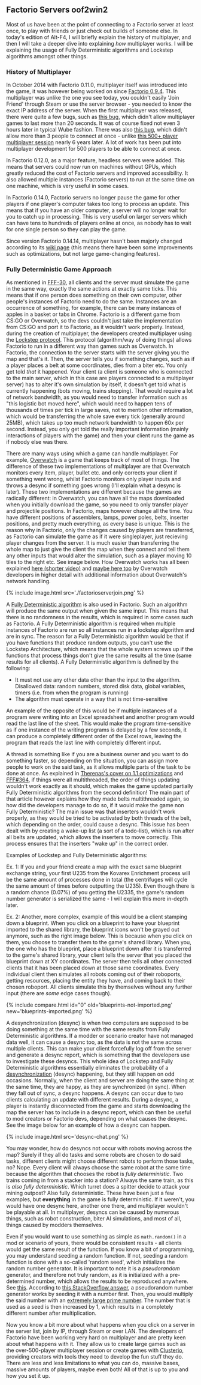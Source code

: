 ## Factorio Servers <author>oof2win2</author>

Most of us have been at the point of connecting to a Factorio server at least once, to play with friends or just check out builds of someone else. In today's edition of Alt-F4, I will briefly explain the history of multiplayer, and then I will take a deeper dive into explaining *how* multiplayer works. I will be explaining the usage of Fully Deterministic algorithms and Lockstep algorithms amongst other things.

### History of Multiplayer

In October 2014 with Factorio 0.11.0, multiplayer itself was introduced into the game, it was however being worked on since [Factorio 0.9.4](https://www.factorio.com/blog/post/fff-26). This multiplayer was unlike the one you see today, you couldn't easily 'Join Friend' through Steam or use the server browser - you needed to know the exact IP address of the server. When the first multiplayer was released, there were quite a few bugs, such as [this bug](https://forums.factorio.com/viewtopic.php?t=6285), which didn't allow multiplayer games to last more than 20 seconds. It was of course fixed not even 3 hours later in typical Wube fashion. There was also [this bug](https://forums.factorio.com/viewtopic.php?t=6414), which didn't allow more than 3 people to connect at once - unlike [this 500+ player multiplayer session](https://www.factorio.com/blog/post/fff-332) nearly 6 years later. A lot of work has been put into multiplayer development for 500 players to be able to connect at once.

In Factorio 0.12.0, as a major feature, headless servers were added. This means that servers could now run on machines without GPUs, which greatly reduced the cost of Factorio servers and improved accessibility. It also allowed multiple instances (Factorio servers) to run at the same time on one machine, which is very useful in some cases.

In Factorio 0.14.0, Factorio servers no longer pause the game for other players if one player's computer takes too long to process an update. This means that if you have an older computer, a server will no longer wait for you to catch up in processing. This is very useful on larger servers which can have tens to hundreds of players online at once, as nobody has to wait for one single person so they can play the game.

Since version Factorio 0.14.14, multiplayer hasn't been majorly changed according to its [wiki page](https://wiki.factorio.com/multiplayer#History) (this means there have been some improvements such as optimizations, but not large game-changing features).

### Fully Deterministic Game Approach

As mentioned in [FFF-30](https://www.factorio.com/blog/post/fff-30), all clients and the server must simulate the game in the same way, exactly the same actions at exactly same ticks. This means that if one person does something on their own computer, other people's instances of Factorio need to do the same. Instances are an occurrence of something, for example, there can be many instances of apples in a basket or tabs in Chrome. Factorio is a different game from CS:GO or Overwatch, so the devs couldn't just take the implementation from CS:GO and port it to Factorio, as it wouldn't work properly. Instead, during the creation of multiplayer, the developers created multiplayer using the [Lockstep protocol](https://en.wikipedia.org/wiki/Lockstep_protocol). This protocol (algorithm/way of doing things) allows Factorio to run in a different way than games such as Overwatch. In  Factorio, the connection to the server starts with the server giving you the map and that's it. Then, the server tells you if something changes, such as if a player places a belt at some coordinates, dies from a biter etc. You only get told *that* it happened. Your client (a client is someone who is connected to the main server, which in this case are players connected to a multiplayer server) has to alter it's own simulation by itself, it doesn't get told what is currently happening (bots moving, trains stopping). That would require a lot of network bandwidth, as you would need to transfer information such as "this logistic bot moved here", which would need to happen tens of thousands of times per tick in large saves, not to mention other information, which would be transferring the whole save every tick (generally around 25MB), which takes up too much network bandwidth to happen 60x per second. Instead, you only get told the really important information (mainly interactions of players with the game) and then your client runs the game as if nobody else was there.

There are many ways using which a game can handle multiplayer. For example, [Overwatch](https://playoverwatch.com) is a game that keeps track of most of things. The difference of these two implementations of multiplayer are that Overwatch monitors every item, player, bullet etc. and only corrects your client if something went wrong, whilst Factorio monitors only player inputs and throws a desync if something goes wrong (I'll explain what a desync is later). These two implementations are different because the games are radically different: in Overwatch, you can have all the maps downloaded when you initially download the game, so you need to only transfer player and projectile positions. In Factorio, maps however change all the time. You have different positions of assemblers, lamps, power poles, belts, inserter positions, and pretty much everything, as every base is unique. This is the reason why in Factorio, only the changes caused by players are transferred, as Factorio can simulate the game as if it were singleplayer, just recieving player changes from the server. It is much easier than transferring the whole map to just give the client the map when they connect and tell them any other inputs that would alter the simulation, such as a player moving 10 tiles to the right etc. See image below. How Overwatch works has all been explained [here (shorter video)](https://www.youtube.com/watch?v=vTH2ZPgYujQ) and [maybe here too](https://www.youtube.com/watch?v=W3aieHjyNvw) by Overwatch developers in higher detail with additional information about Overwatch's network handling. 

{% include image.html src='./factorioserverjoin.png' %}

A [Fully Deterministic algorithm](https://en.wikipedia.org/wiki/Deterministic_algorithm) is also used in Factorio. Such an algorithm will produce the same output when given the same input. This means that there is no randomness in the results, which is required in some cases such as Factorio. A Fully Deterministic algorithm is required when multiple instances of Factorio are run so all instances run in a lockstep algorithm and are in sync. The reason for a Fully Deterministic algorithm would be that if you have functions that produce random outputs, you can't use the Lockstep Architecture, which means that the whole system screws up if the functions that process things don't give the same results all the time (same results for all clients). A Fully Deterministic algorithm is defined by the following:
- It must not use any other data other than the input to the algorithm. Disallowed data: random numbers, stored disk data, global variables, timers (i.e. from when the program is running)
- The algorithm must operate in a way that is not time-sensitive

An example of the opposite of this would be if multiple instances of a program were writing into an Excel spreadsheet and another program would read the last line of the sheet. This would make the program time-sensitive as if one instance of the writing programs is delayed by a few seconds, it can produce a completely different order of the Excel rows, leaving the program that reads the last line with completely different input.

A thread is something like if you are a business owner and you want to do something faster, so depending on the situation, you can assign more people to work on the said task, as it allows multiple parts of the task to be done at once. As explained in [Therenas's cover on 1.1 optimizations](https://alt-f4.blog/ALTF4-15/#11-performance-improvements-therenas) and [FFF#364](https://www.factorio.com/blog/post/fff-364), if things were all multithreaded, the order of things updating wouldn't work exactly as it should, which makes the game updated partially Fully Deterministic algorithms from the second definition! The main part of that article however explains how they made belts multithreaded again, so how did the developers manage to do so, if it would make the game non Fully Deterministic? The main issue was that inserters wouldn't work properly, as they would be tried to be activated by both threads of the belt, which depending on the order, could cause a desync. This issue has been dealt with by creating a wake-up list (a sort of a todo-list), which is run after all belts are updated, which allows the inserters to move correctly. This process ensures that the inserters "wake up" in the correct order.

Examples of Lockstep and Fully Deterministic algorithms:

Ex. 1: If you and your friend create a map with the exact same blueprint exchange string, your first U235 from the Kovarex Enrichment process will be the same amount of processes done in total (the centrifuges will cycle the same amount of times before outputting the U235). Even though there is a random chance (0.07%) of you getting the U2335, the game's random number generator is serialized the same - I will explain this more in-depth later.

Ex. 2: Another, more complex, example of this would be a client stamping down a blueprint. When you click on a blueprint to have your blueprint imported to the shared library, the blueprint icons won't be grayed out anymore, such as the right image below. This is because when you click on them, you choose to transfer them to the game's shared library. When you, the one who has the blueprint, place a blueprint down after it is transferred to the game's shared library, your client tells the server that you placed the blueprint down at XY coordinates. The server then tells all other connected clients that it has been placed down at those same coordinates. Every individual client then simulates all robots coming out of their roboports, getting resources, placing the entity they have, and coming back to their chosen roboport. All clients simulate this by themselves without any further input (there are *some* edge cases though).

{% include compare.html id="0" old='blueprints-not-imported.png' new='blueprints-imported.png' %}

A desynchronization (desync) is when two computers are supposed to be doing something at the same time with the same results from Fully Deterministic algorithms. If a modder or scenario creator have not managed data well, it can cause a desync too, as the data is not the same across multiple clients. This can make your client forcefully log off from the server and generate a desync report, which is something that the developers use to investigate these desyncs. This whole idea of Lockstep and Fully Deterministic algorithms essentially eliminates the probability of a [desynchronization](https://wiki.factorio.com/Desynchronization) (desync) happening, but they still happen on odd occasions. Normally, when the client and server are doing the same thing at the same time, they are happy, as they are synchronized (in sync). When they fall out of sync, a desync happens. A desync can occur due to two clients calculating an update with different results. During a desync, a player is instantly disconnected from the game and starts downloading the map the server has to include in a desync report, which can then be useful to mod creators or Factorio devs, depending on what causes the desync. See the image below for an example of how a desync can happen.

{% include image.html src='desync-chat.png' %}

You may wonder, how do desyncs not occur with robots moving across the map? Surely if they all do tasks and some robots are chosen to do said tasks, different clients might choose different robots to perform those tasks, no? Nope. Every client will always choose the same robot at the same time because the algorithm that chooses the robot is *fully deterministic*. Two trains coming in from a stacker into a station? Always the same train, as this is *also fully deterministic*. Which turret does a spitter decide to attack your mining outpost? Also fully deterministic. These have been just a few examples, but **everything** in the game is fully deterministic. If it weren't, you would have one desync here, another one there, and multiplayer wouldn't be playable at all. In multiplayer, desyncs can be caused by numerous things, such as robot construction, biter AI simulations, and most of all, things caused by modders themselves.

Even if you would want to use something as simple as `math.random()` in a mod or scenario of yours, there would be consistent results - all clients would get the same result of the function. If you know a bit of programming, you may understand seeding a random function. If not, seeding a random function is done with a so-called 'random seed', which initializes the random number generator. It is important to note it is a *pseudorandom* generator, and therefore not truly random, as it is initialized with a pre-determined number, which allows the results to be reproduced anywhere. See [this](https://en.wikipedia.org/wiki/Random_seed). According to [this StackOverflow answer](https://softwareengineering.stackexchange.com/a/298616), a pseudorandom number generator works by seeding it with a number first. Then, you would multiply the said number with an [extremely large prime number](https://primes.utm.edu/primes/search.php?Number=100). The number that is used as a seed is then increased by 1, which results in a completely different number after multiplication.

Now you know a bit more about what happens when you click on a server in the server list, join by IP, through Steam or over LAN. The developers of Factorio have been working very hard on multiplayer and are pretty keen about what happens with it. They allow us to create large games such as the over-500-player multiplayer session or create games with [Clusterio](https://alt-f4.blog/ALTF4-18/#the-road-to-clusterio-20-hornwitser), providing creators with tools they need to develop the fun stuff they do. There are less and less limitations to what you can do, massive bases, massive amounts of players, maybe even both! All of that is up to you and how you set it up.
